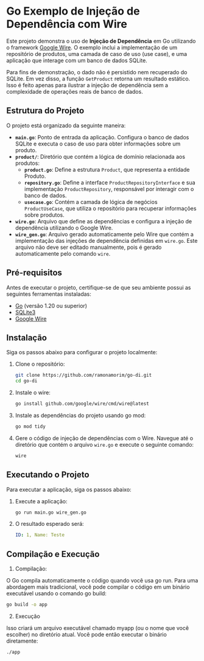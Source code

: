 # Go Exemplo de Injeção de Dependência com Wire

Este projeto demonstra o uso de **Injeção de Dependência** em Go utilizando o framework [Google Wire](https://github.com/google/wire). O exemplo inclui a implementação de um repositório de produtos, uma camada de caso de uso (use case), e uma aplicação que interage com um banco de dados SQLite.

Para fins de demonstração, o dado não é persistido nem recuperado do SQLite. Em vez disso, a função `GetProduct` retorna um resultado estático. Isso é feito apenas para ilustrar a injeção de dependência sem a complexidade de operações reais de banco de dados.


## Estrutura do Projeto

O projeto está organizado da seguinte maneira:

- **`main.go`**: Ponto de entrada da aplicação. Configura o banco de dados SQLite e executa o caso de uso para obter informações sobre um produto.
- **`product/`**: Diretório que contém a lógica de domínio relacionada aos produtos:
  - **`product.go`**: Define a estrutura `Product`, que representa a entidade Produto.
  - **`repository.go`**: Define a interface `ProductRepositoryInterface` e sua implementação `ProductRepository`, responsável por interagir com o banco de dados.
  - **`usecase.go`**: Contém a camada de lógica de negócios `ProductUseCase`, que utiliza o repositório para recuperar informações sobre produtos.
- **`wire.go`**: Arquivo que define as dependências e configura a injeção de dependência utilizando o Google Wire.
- **`wire_gen.go`**: Arquivo gerado automaticamente pelo Wire que contém a implementação das injeções de dependência definidas em `wire.go`. Este arquivo não deve ser editado manualmente, pois é gerado automaticamente pelo comando `wire`.



## Pré-requisitos

Antes de executar o projeto, certifique-se de que seu ambiente possui as seguintes ferramentas instaladas:

- [Go](https://golang.org/dl/) (versão 1.20 ou superior)
- [SQLite3](https://www.sqlite.org/download.html)
- [Google Wire](https://github.com/google/wire)

## Instalação

Siga os passos abaixo para configurar o projeto localmente:

1. Clone o repositório:

   ```bash
   git clone https://github.com/ramonamorim/go-di.git
   cd go-di
   ````

2. Instale o wire:
    ```bash
    go install github.com/google/wire/cmd/wire@latest
    ````

3. Instale as dependências do projeto usando go mod:
    ```bash
    go mod tidy
    ```

4. Gere o código de injeção de dependências com o Wire. Navegue até o diretório que contém o arquivo `wire.go` e execute o seguinte comando:

    ```bash
    wire
    ```

## Executando o Projeto

Para executar a aplicação, siga os passos abaixo:

1. Execute a aplicação:
    ```bash
    go run main.go wire_gen.go
    ```


2. O resultado esperado será:
    ```yaml
    ID: 1, Name: Teste
    ```

## Compilação e Execução

1. Compilação:

O Go compila automaticamente o código quando você usa go run. Para uma abordagem mais tradicional, você pode compilar o código em um binário executável usando o comando go build:

```bash
go build -o app
```

2. Execução

Isso criará um arquivo executável chamado myapp (ou o nome que você escolher) no diretório atual. Você pode então executar o binário diretamente:

```bash
./app
```